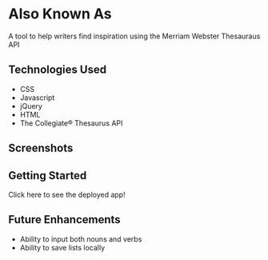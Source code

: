 
# Also Known As

A tool to help writers find inspiration using the Merriam Webster Thesauraus API

## Technologies Used
- CSS
- Javascript
- jQuery
- HTML
- The Collegiate® Thesaurus API

## Screenshots

## Getting Started
Click here to see the deployed app!
## Future Enhancements
- Ability to input both nouns and verbs
- Ability to save lists locally






